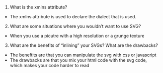 1. What is the xmlns attribute?
- The xmlns attribute is used to declare the dialect that is used. 
2. What are some situations where you wouldn’t want to use SVG?
- When you use a picutre with a high resolution or a grunge texture
3. What are the benefits of “inlining” your SVGs? What are the drawbacks?
- The beneftits are that you can manipulate the svg with css or javascript
- The drawbacks are that you mix your html code with the svg code, which makes your code harder to read
